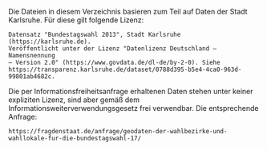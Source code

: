 Die Dateien in diesem Verzeichnis basieren zum Teil auf Daten der Stadt
Karlsruhe. Für diese gilt folgende Lizenz:

    Datensatz "Bundestagswahl 2013", Stadt Karlsruhe (https://karlsruhe.de).
    Veröffentlicht unter der Lizenz "Datenlizenz Deutschland – Namensnennung
    – Version 2.0" (https://www.govdata.de/dl-de/by-2-0). Siehe
    https://transparenz.karlsruhe.de/dataset/0788d395-b5e4-4ca0-963d-99801ab4682c.

Die per Informationsfreiheitsanfrage erhaltenen Daten stehen unter keiner
expliziten Lizenz, sind aber gemäß dem Informationsweiterverwendungsgesetz
frei verwendbar. Die entsprechende Anfrage:

    https://fragdenstaat.de/anfrage/geodaten-der-wahlbezirke-und-wahllokale-fur-die-bundestagswahl-17/

